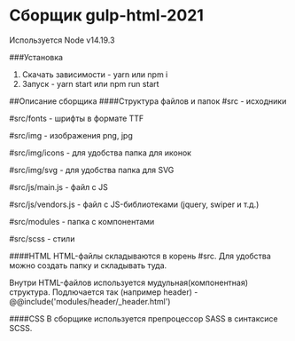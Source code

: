 # Сборщик gulp-html-2021

Используется Node v14.19.3

###Установка
1. Скачать зависимости - yarn или npm i
2. Запуск - yarn start или npm run start

##Описание сборщика
####Структура файлов и папок
 \#src - исходники
 
 \#src/fonts - шрифты в формате TTF
 
 \#src/img - изображения png, jpg
 
 \#src/img/icons - для удобства папка для иконок

 \#src/img/svg - для удобства папка для SVG

\#src/js/main.js - файл с JS

\#src/js/vendors.js - файл с JS-библиотеками (jquery, swiper и т.д.)

\#src/modules - папка с компонентами

\#src/scss - стили

####HTML
HTML-файлы складываются в корень \#src. Для удобства можно создать папку и складывать туда.

Внутри HTML-файлов используется мудульная(компонентная) структура. Подлючается так (например header) - @@include('modules/header/_header.html')

####CSS
В сборщике используется препроцессор SASS в синтаксисе SCSS.
